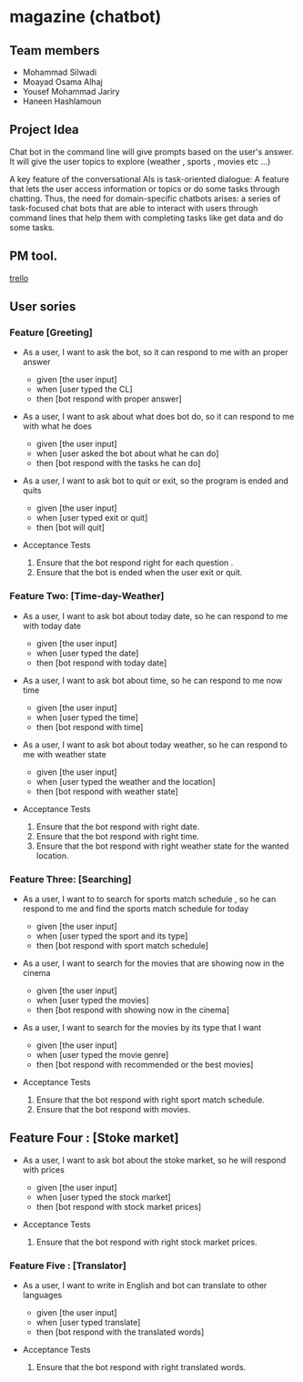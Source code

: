 # magazine (chatbot)

## Team members

- Mohammad Silwadi
- Moayad Osama Alhaj
- Yousef Mohammad Jariry
- Haneen Hashlamoun

## Project Idea

Chat bot in the command line will give prompts based on the user's answer. It will give the user topics to explore (weather , sports , movies etc ...)

A key feature of the conversational AIs is task-oriented dialogue: A feature that lets the user access information or topics or do some tasks through chatting. Thus, the need for domain-specific chatbots arises: a series of task-focused chat bots that are able to interact with users through command lines that help them with completing tasks like get data and do some tasks.

## PM tool.
[trello](https://trello.com/b/zVIV42K9/swat-team)

## User sories

### Feature [Greeting]

- As a user, I want to ask the bot, so it can respond to me with an proper answer
    - given [the user input]
    - when [user typed the CL]
    - then [bot respond with proper answer]
- As a user, I want to ask about what does bot do, so it can respond to me with what he does
    - given [the user input]
    - when [user asked the bot about what he can do]
    - then [bot respond with the tasks he can do]
- As a user, I want to ask bot to quit or exit, so the program is ended and quits
    - given [the user input]
    - when [user typed exit or quit]
    - then [bot will quit]
     
- Acceptance Tests

    1. Ensure that the bot respond right for each question .
    2. Ensure that the bot is ended when the user exit or quit.
       
### Feature Two: [Time-day-Weather]

- As a user, I want to ask bot about today date, so he can respond to me with today date
    - given [the user input]
    - when [user typed the date]
    - then [bot respond with today date]
- As a user, I want to ask bot about time, so he can respond to me now time
    - given [the user input]
    - when [user typed the time]
    - then [bot respond with time]
- As a user, I want to ask bot about today weather, so he can respond to me with weather state
    - given [the user input]
    - when [user typed the weather and the location]
    - then [bot respond with weather state]

- Acceptance Tests
       
     1. Ensure that the bot respond with right date.
     2. Ensure that the bot respond with right time.
     3. Ensure that the bot respond with right weather state for the wanted location.
       
### Feature Three: [Searching]

- As a user, I want to to search for sports match schedule , so he can respond to me and find the sports match schedule for today
    - given [the user input]
    - when [user typed the sport and its type]
    - then [bot respond with sport match schedule]
- As a user, I want to search for the movies that are showing now in the cinema
    - given [the user input]
    - when [user typed the movies]
    - then [bot respond with showing now in the cinema]
- As a user, I want to search for the movies by its type that I want
    - given [the user input]
    - when [user typed the movie genre]
    - then [bot respond with recommended or the best movies]
      
- Acceptance Tests

     1. Ensure that the bot respond with right sport match schedule.
     2. Ensure that the bot respond with movies.
      

## Feature Four : [Stoke market]

- As a user, I want to ask bot about the stoke market, so he will respond with prices
    - given [the user input]
    - when [user typed the stock market]
    - then [bot respond with stock market prices]
      
- Acceptance Tests

     1. Ensure that the bot respond with right stock market prices.
                  
### Feature Five : [Translator]

- As a user, I want to write in English and bot can translate to other languages
    - given [the user input]
    - when [user typed translate]
    - then [bot respond with the translated words]
 
- Acceptance Tests

     1. Ensure that the bot respond with right translated words.

